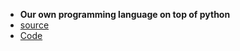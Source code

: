 * **Our own programming language on top of python**
* [source](https://youtu.be/1WpKsY9LBlY?si=Tj3rTPzlm4qL0kJ3)
* [Code](https://github.com/VOYAGERX013/ShadowScript)
